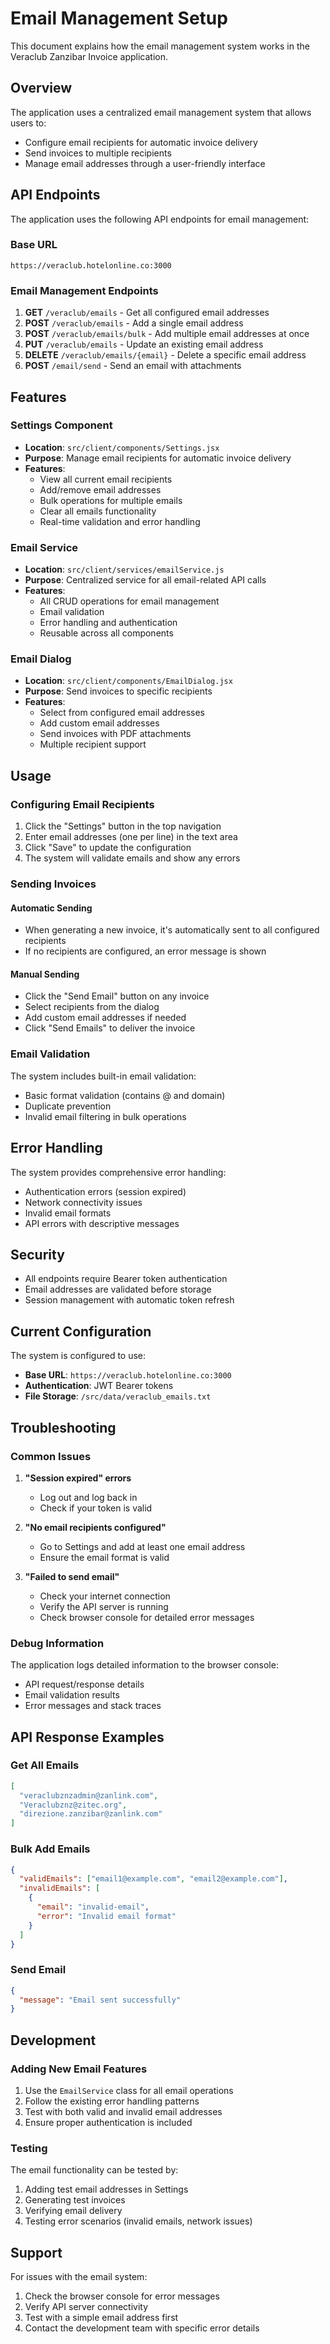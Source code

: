 # Email Management Setup

This document explains how the email management system works in the Veraclub Zanzibar Invoice application.

## Overview

The application uses a centralized email management system that allows users to:
- Configure email recipients for automatic invoice delivery
- Send invoices to multiple recipients
- Manage email addresses through a user-friendly interface

## API Endpoints

The application uses the following API endpoints for email management:

### Base URL
```
https://veraclub.hotelonline.co:3000
```

### Email Management Endpoints

1. **GET** `/veraclub/emails` - Get all configured email addresses
2. **POST** `/veraclub/emails` - Add a single email address
3. **POST** `/veraclub/emails/bulk` - Add multiple email addresses at once
4. **PUT** `/veraclub/emails` - Update an existing email address
5. **DELETE** `/veraclub/emails/{email}` - Delete a specific email address
6. **POST** `/email/send` - Send an email with attachments

## Features

### Settings Component
- **Location**: `src/client/components/Settings.jsx`
- **Purpose**: Manage email recipients for automatic invoice delivery
- **Features**:
  - View all current email recipients
  - Add/remove email addresses
  - Bulk operations for multiple emails
  - Clear all emails functionality
  - Real-time validation and error handling

### Email Service
- **Location**: `src/client/services/emailService.js`
- **Purpose**: Centralized service for all email-related API calls
- **Features**:
  - All CRUD operations for email management
  - Email validation
  - Error handling and authentication
  - Reusable across all components

### Email Dialog
- **Location**: `src/client/components/EmailDialog.jsx`
- **Purpose**: Send invoices to specific recipients
- **Features**:
  - Select from configured email addresses
  - Add custom email addresses
  - Send invoices with PDF attachments
  - Multiple recipient support

## Usage

### Configuring Email Recipients

1. Click the "Settings" button in the top navigation
2. Enter email addresses (one per line) in the text area
3. Click "Save" to update the configuration
4. The system will validate emails and show any errors

### Sending Invoices

#### Automatic Sending
- When generating a new invoice, it's automatically sent to all configured recipients
- If no recipients are configured, an error message is shown

#### Manual Sending
- Click the "Send Email" button on any invoice
- Select recipients from the dialog
- Add custom email addresses if needed
- Click "Send Emails" to deliver the invoice

### Email Validation

The system includes built-in email validation:
- Basic format validation (contains @ and domain)
- Duplicate prevention
- Invalid email filtering in bulk operations

## Error Handling

The system provides comprehensive error handling:
- Authentication errors (session expired)
- Network connectivity issues
- Invalid email formats
- API errors with descriptive messages

## Security

- All endpoints require Bearer token authentication
- Email addresses are validated before storage
- Session management with automatic token refresh

## Current Configuration

The system is configured to use:
- **Base URL**: `https://veraclub.hotelonline.co:3000`
- **Authentication**: JWT Bearer tokens
- **File Storage**: `/src/data/veraclub_emails.txt`

## Troubleshooting

### Common Issues

1. **"Session expired" errors**
   - Log out and log back in
   - Check if your token is valid

2. **"No email recipients configured"**
   - Go to Settings and add at least one email address
   - Ensure the email format is valid

3. **"Failed to send email"**
   - Check your internet connection
   - Verify the API server is running
   - Check browser console for detailed error messages

### Debug Information

The application logs detailed information to the browser console:
- API request/response details
- Email validation results
- Error messages and stack traces

## API Response Examples

### Get All Emails
```json
[
  "veraclubznzadmin@zanlink.com",
  "Veraclubznz@zitec.org",
  "direzione.zanzibar@zanlink.com"
]
```

### Bulk Add Emails
```json
{
  "validEmails": ["email1@example.com", "email2@example.com"],
  "invalidEmails": [
    {
      "email": "invalid-email",
      "error": "Invalid email format"
    }
  ]
}
```

### Send Email
```json
{
  "message": "Email sent successfully"
}
```

## Development

### Adding New Email Features

1. Use the `EmailService` class for all email operations
2. Follow the existing error handling patterns
3. Test with both valid and invalid email addresses
4. Ensure proper authentication is included

### Testing

The email functionality can be tested by:
1. Adding test email addresses in Settings
2. Generating test invoices
3. Verifying email delivery
4. Testing error scenarios (invalid emails, network issues)

## Support

For issues with the email system:
1. Check the browser console for error messages
2. Verify API server connectivity
3. Test with a simple email address first
4. Contact the development team with specific error details 